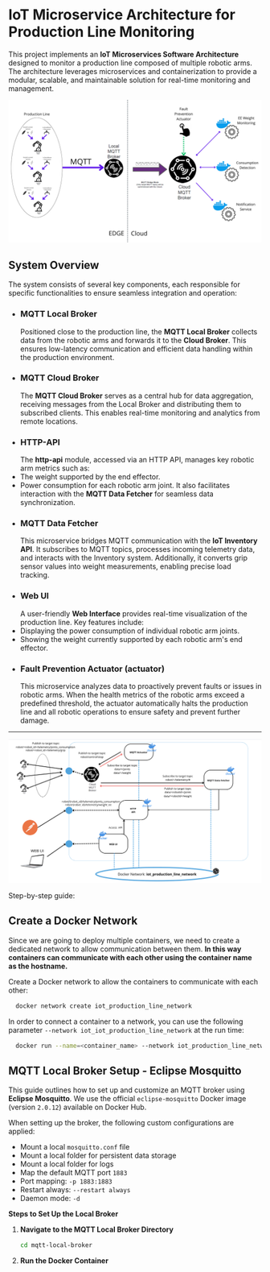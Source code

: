 # IoT Microservice Architecture for Production Line Monitoring

This project implements an **IoT Microservices Software Architecture** designed to monitor a production line composed of multiple robotic arms. The architecture leverages microservices and containerization to provide a modular, scalable, and maintainable solution for real-time monitoring and management.

![IoT Architecture](images/iot_architecture.png)

## System Overview

The system consists of several key components, each responsible for specific functionalities to ensure seamless integration and operation:

- ### MQTT Local Broker
  Positioned close to the production line, the **MQTT Local Broker** collects data from the robotic arms and forwards it to the **Cloud Broker**. This ensures low-latency communication and efficient data handling within the production environment.
- ### MQTT Cloud Broker
  The **MQTT Cloud Broker** serves as a central hub for data aggregation, receiving messages from the Local Broker and distributing them to subscribed clients. This enables real-time monitoring and analytics from remote locations.
- ### HTTP-API
  The **http-api** module, accessed via an HTTP API, manages key robotic arm metrics such as:
- The weight supported by the end effector.
- Power consumption for each robotic arm joint.
  It also facilitates interaction with the **MQTT Data Fetcher** for seamless data synchronization.
- ### MQTT Data Fetcher
  This microservice bridges MQTT communication with the **IoT Inventory API**. It subscribes to MQTT topics, processes incoming telemetry data, and interacts with the Inventory system. Additionally, it converts grip sensor values into weight measurements, enabling precise load tracking.
- ### Web UI
  A user-friendly **Web Interface** provides real-time visualization of the production line. Key features include:
- Displaying the power consumption of individual robotic arm joints.
- Showing the weight currently supported by each robotic arm's end effector.
- ### Fault Prevention Actuator (actuator)
  This microservice analyzes data to proactively prevent faults or issues in robotic arms. When the health metrics of the robotic arms exceed a predefined threshold, the actuator automatically halts the production line and all robotic operations to ensure safety and prevent further damage.

---

![Microservice Architecture](images/microservices.png)

Step-by-step guide:

## Create a Docker Network

Since we are going to deploy multiple containers, we need to create a dedicated network to allow communication between them.
**In this way containers can communicate with each other using the container name as the hostname.**

Create a Docker network to allow the containers to communicate with each other:

```bash
  docker network create iot_production_line_network
```

In order to connect a container to a network, you can use the following parameter `--network iot_iot_production_line_network` at the run time:

```bash
  docker run --name=<container_name> --network iot_production_line_network <other_options> <image_name>
```

## MQTT Local Broker Setup - Eclipse Mosquitto

This guide outlines how to set up and customize an MQTT broker using **Eclipse Mosquitto**. We use the official `eclipse-mosquitto` Docker image (version `2.0.12`) available on Docker Hub.

When setting up the broker, the following custom configurations are applied:

- Mount a local `mosquitto.conf` file
- Mount a local folder for persistent data storage
- Mount a local folder for logs
- Map the default MQTT port `1883`
- Port mapping: `-p 1883:1883`
- Restart always: `--restart always`
- Daemon mode: `-d`

**Steps to Set Up the Local Broker**

1. **Navigate to the MQTT Local Broker Directory**
   ```bash
   cd mqtt-local-broker
   ```
2. **Run the Docker Container**

   ```bash

   ```
